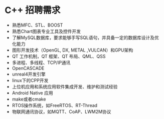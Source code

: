 # C++ 招聘需求

* 熟悉MFC、STL、BOOST
* 熟悉Chart图表专业工具及控件开发
* 了解MySQL数据库，要求能够手写SQL语句，并具备一定的数据库设计及优化能力
* 图形开发技术（OpenGL, DX, METAL ,VULCAN）和GPU架构
* QT 工作机制，QT 框架、QT 布局、QML、QSS
* 多进程、多线程、TCP/IP通讯
* OpenCASCADE
* unreal4开发引擎
* linux下的CPP开发
* 上位机应用和系统应用软件集成开发、维护和测试经验
* Android Native 应用
* make或者cmake
* RTOS操作系统，如FreeRTOS、RT-Thread
* 物联网通讯协议，如MQTT、CoAP、LWM2M协议

